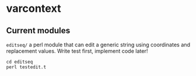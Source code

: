 # varcontext

## Current modules
`editseq/` a perl module that can edit a generic string using coordinates and replacement
values. Write test first, implement code later!

```
cd editseq
perl testedit.t
```
